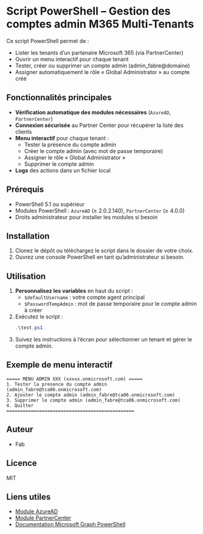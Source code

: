 # Script PowerShell – Gestion des comptes admin M365 Multi-Tenants

Ce script PowerShell permet de :
- Lister les tenants d’un partenaire Microsoft 365 (via PartnerCenter)
- Ouvrir un menu interactif pour chaque tenant
- Tester, créer ou supprimer un compte admin (admin_fabre@domaine)
- Assigner automatiquement le rôle « Global Administrator » au compte créé

## Fonctionnalités principales

- **Vérification automatique des modules nécessaires** (`AzureAD`, `PartnerCenter`)
- **Connexion sécurisée** au Partner Center pour récupérer la liste des clients
- **Menu interactif** pour chaque tenant :
  - Tester la présence du compte admin
  - Créer le compte admin (avec mot de passe temporaire)
  - Assigner le rôle « Global Administrator »
  - Supprimer le compte admin
- **Logs** des actions dans un fichier local

## Prérequis

- PowerShell 5.1 ou supérieur
- Modules PowerShell : `AzureAD` (≥ 2.0.2.140), `PartnerCenter` (≥ 4.0.0)
- Droits administrateur pour installer les modules si besoin

## Installation

1. Clonez le dépôt ou téléchargez le script dans le dossier de votre choix.
2. Ouvrez une console PowerShell en tant qu’administrateur si besoin.

## Utilisation

1. **Personnalisez les variables** en haut du script :
   - `$defaultUsername` : votre compte agent principal
   - `$PasswordTempAdmin` : mot de passe temporaire pour le compte admin à créer
2. Exécutez le script :
   ```powershell
   .\test.ps1
   ```
3. Suivez les instructions à l’écran pour sélectionner un tenant et gérer le compte admin.

## Exemple de menu interactif

```
===== MENU ADMIN XXX (xxxxx.onmicrosoft.com) =====
1. Tester la presence du compte admin (admin_fabre@tca06.onmicrosoft.com)
2. Ajouter le compte admin (admin_fabre@tca06.onmicrosoft.com)
3. Supprimer le compte admin (admin_fabre@tca06.onmicrosoft.com)
4. Quitter
===============================================
```

## Auteur

- Fab

## Licence

MIT

## Liens utiles

- [Module AzureAD](https://www.powershellgallery.com/packages/AzureAD)
- [Module PartnerCenter](https://www.powershellgallery.com/packages/PartnerCenter)
- [Documentation Microsoft Graph PowerShell](https://learn.microsoft.com/powershell/microsoftgraph/overview) 
